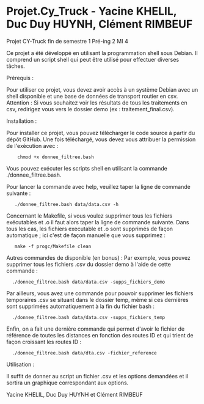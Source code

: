 # Projet.Cy_Truck - Yacine KHELIL, Duc Duy HUYNH, Clément RIMBEUF
Projet CY-Truck fin de semestre 1 Pré-ing 2 MI 4

Ce projet a été développé en utilisant la programmation shell sous Debian. Il comprend un script shell qui peut être utilisé pour effectuer diverses tâches.

Prérequis : 

   Pour utiliser ce projet, vous devez avoir accès à un système Debian avec un shell disponible et une base de données de transport routier en csv.
   Attention : Si vous souhaitez voir les résultats de tous les traitements en csv, redirigez vous vers le dossier demo (ex : traitement_final.csv).
   
Installation :

   Pour installer ce projet, vous pouvez télécharger le code source à partir du dépôt GitHub. Une fois téléchargé, vous devez vous attribuer la permission de l'exécution avec :
   
        chmod +x donnee_filtree.bash

   Vous pouvez exécuter les scripts shell en utilisant la commande ./donnee_filtree.bash.
   
   Pour lancer la commande avec help, veuillez taper la ligne de commande suivante :

       ./donnee_filtree.bash data/data.csv -h

   Concernant le Makefile, si vous voulez supprimer tous les fichiers exécutables et .o il faut alors taper la ligne de commande suivante. Dans tous les cas, les fichiers executable et .o sont supprimés de façon automatique ; ici c'est de façon manuelle que vous supprimez : 
      
       make -f progc/Makefile clean

Autres commandes de disponible (en bonus) :
   Par exemple, vous pouvez supprimer tous les fichiers .csv du dossier demo à l'aide de cette commande :

      ./donnee_filtree.bash data/data.csv -supps_fichiers_demo

   Par ailleurs, vous avez une commande pour pouvoir supprimer les fichiers temporaires .csv se situant dans le dossier temp, même si ces dernières sont supprimées automatiquement à la fin du fichier bash :

      ./donnee_filtree.bash data/data.csv -supps_fichiers_temp

Enfin, on a fait une dernière commande qui permet d'avoir le fichier de référence de toutes les distances en fonction des routes ID et qui trient de façon croissant les routes ID :

      ./donnee_filtree.bash data/dta.csv -fichier_reference

Utilisation :

  Il suffit de donner au script un fichier .csv et les options demandées et il sortira un graphique correspondant aux options.

Yacine KHELIL, Duc Duy HUYNH et Clément RIMBEUF
